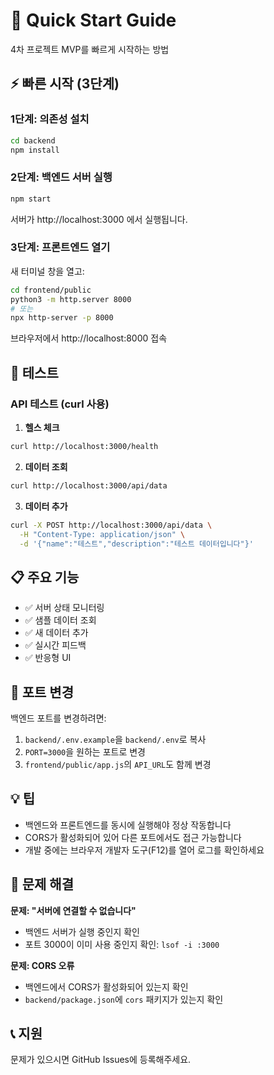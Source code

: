 # 🚀 Quick Start Guide

4차 프로젝트 MVP를 빠르게 시작하는 방법

## ⚡️ 빠른 시작 (3단계)

### 1단계: 의존성 설치
```bash
cd backend
npm install
```

### 2단계: 백엔드 서버 실행
```bash
npm start
```
서버가 http://localhost:3000 에서 실행됩니다.

### 3단계: 프론트엔드 열기
새 터미널 창을 열고:
```bash
cd frontend/public
python3 -m http.server 8000
# 또는
npx http-server -p 8000
```

브라우저에서 http://localhost:8000 접속

## 🧪 테스트

### API 테스트 (curl 사용)

1. **헬스 체크**
```bash
curl http://localhost:3000/health
```

2. **데이터 조회**
```bash
curl http://localhost:3000/api/data
```

3. **데이터 추가**
```bash
curl -X POST http://localhost:3000/api/data \
  -H "Content-Type: application/json" \
  -d '{"name":"테스트","description":"테스트 데이터입니다"}'
```

## 📋 주요 기능

- ✅ 서버 상태 모니터링
- ✅ 샘플 데이터 조회
- ✅ 새 데이터 추가
- ✅ 실시간 피드백
- ✅ 반응형 UI

## 🔧 포트 변경

백엔드 포트를 변경하려면:
1. `backend/.env.example`을 `backend/.env`로 복사
2. `PORT=3000`을 원하는 포트로 변경
3. `frontend/public/app.js`의 `API_URL`도 함께 변경

## 💡 팁

- 백엔드와 프론트엔드를 동시에 실행해야 정상 작동합니다
- CORS가 활성화되어 있어 다른 포트에서도 접근 가능합니다
- 개발 중에는 브라우저 개발자 도구(F12)를 열어 로그를 확인하세요

## 🐛 문제 해결

**문제: "서버에 연결할 수 없습니다"**
- 백엔드 서버가 실행 중인지 확인
- 포트 3000이 이미 사용 중인지 확인: `lsof -i :3000`

**문제: CORS 오류**
- 백엔드에서 CORS가 활성화되어 있는지 확인
- `backend/package.json`에 `cors` 패키지가 있는지 확인

## 📞 지원

문제가 있으시면 GitHub Issues에 등록해주세요.
